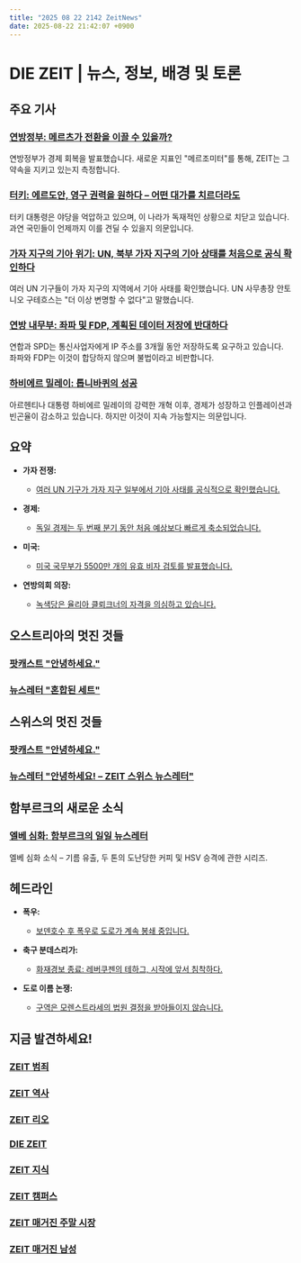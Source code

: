```yaml
---
title: "2025 08 22 2142 ZeitNews"
date: 2025-08-22 21:42:07 +0900
---
```


# DIE ZEIT | 뉴스, 정보, 배경 및 토론 

## 주요 기사 

### [연방정부: 메르츠가 전환을 이끌 수 있을까?](https://www.zeit.de/wirtschaft/bundesregierung-tracker-performance-wirtschaft-bip-arbeitslosigkeit)
연방정부가 경제 회복을 발표했습니다. 새로운 지표인 "메르조미터"를 통해, ZEIT는 그 약속을 지키고 있는지 측정합니다. 

### [터키: 에르도안, 영구 권력을 원하다 – 어떤 대가를 치르더라도](https://www.zeit.de/politik/ausland/2025-08/tuerkei-autoritaet-regime-unterdrueckung-opposition-europa)
터키 대통령은 야당을 억압하고 있으며, 이 나라가 독재적인 상황으로 치닫고 있습니다. 과연 국민들이 언제까지 이를 견딜 수 있을지 의문입니다. 

### [가자 지구의 기아 위기: UN, 북부 가자 지구의 기아 상태를 처음으로 공식 확인하다](https://www.zeit.de/politik/ausland/2025-08/gazastreifen-hungersnot-gaza-stadt-un-ipc-bericht)
여러 UN 기구들이 가자 지구의 지역에서 기아 사태를 확인했습니다. UN 사무총장 안토니오 구테흐스는 "더 이상 변명할 수 없다"고 말했습니다. 

### [연방 내무부: 좌파 및 FDP, 계획된 데이터 저장에 반대하다](https://www.zeit.de/politik/deutschland/2025-08/linke-fdp-vorratsdatenspeicherung-kritik)
연합과 SPD는 통신사업자에게 IP 주소를 3개월 동안 저장하도록 요구하고 있습니다. 좌파와 FDP는 이것이 합당하지 않으며 불법이라고 비판합니다. 

### [하비에르 밀레이: 톱니바퀴의 성공](https://www.zeit.de/2025/36/javier-milei-argentinien-praesident-inflation-armut)
아르헨티나 대통령 하비에르 밀레이의 강력한 개혁 이후, 경제가 성장하고 인플레이션과 빈곤율이 감소하고 있습니다. 하지만 이것이 지속 가능할지는 의문입니다. 

## 요약 
- **가자 전쟁:**
  * [여러 UN 기구가 가자 지구 일부에서 기아 사태를 공식적으로 확인했습니다.](https://www.zeit.de/politik/ausland/2025-08/gazastreifen-hungersnot-gaza-stadt-un-ipc-bericht)
  
- **경제:**
  * [독일 경제는 두 번째 분기 동안 처음 예상보다 빠르게 축소되었습니다.](https://www.zeit.de/wirtschaft/2025-08/wirtschaft-deutschland-fruehjahr-destatis) 
- **미국:**
  * [미국 국무부가 5500만 개의 유효 비자 검토를 발표했습니다.](https://www.zeit.de/politik/ausland/2025-08/usa-visum-kontrolle-55-millionen-auslaender-ueberpruefung) 
- **연방의회 의장:**
  * [녹색당은 율리아 클뢰크너의 자격을 의심하고 있습니다.](https://www.zeit.de/politik/deutschland/2025-08/julia-kloeckner-frank-gotthardt-kritik) 

## 오스트리아의 멋진 것들 

### [팟캐스트 "안녕하세요."](https://www.zeit.de/serie/servus-gruezi-hallo)
  
### [뉴스레터 "혼합된 세트"](https://www.zeit.de/newsletter/gemischter-satz/index)

## 스위스의 멋진 것들 

### [팟캐스트 "안녕하세요."](https://www.zeit.de/serie/servus-gruezi-hallo)
  
### [뉴스레터 "안녕하세요! – ZEIT 스위스 뉴스레터"](https://www.zeit.de/newsletter/gemischter-satz/index)

## 함부르크의 새로운 소식 

### [엘베 심화: 함부르크의 일일 뉴스레터](https://www.zeit.de/hamburg/2025-08/elbvertiefung-22-08-2025)
엘베 심화 소식 – 기름 유출, 두 톤의 도난당한 커피 및 HSV 승격에 관한 시리즈.

## 헤드라인 
- **폭우:**
  * [보덴호수 후 폭우로 도로가 계속 봉쇄 중입니다.](https://www.zeit.de/news/2025-08/22/nach-starkregen-am-bodensee-strassen-weiter-gesperrt)
  
- **축구 분데스리가:**
  * [화재경보 종료: 레버쿠젠의 테하그, 시작에 앞서 침착하다.](https://www.zeit.de/news/2025-08/22/feueralarm-beendet-leverkusens-ten-hag-cool-vor-start) 
- **도로 이름 논쟁:**
  * [구역은 모렌스트라세의 법원 결정을 받아들이지 않습니다.](https://www.zeit.de/news/2025-08/22/gericht-stoppt-umbenennung-der-berliner-mohrenstrasse) 

## 지금 발견하세요! 

### [ZEIT 범죄](https://abo.zeit.de/zeit_verbrechen/?icode=01w0295k1001angdisint2401)
  
### [ZEIT 역사](https://abo.zeit.de/zg-testen?icode=01w0295k1001angdisint2401)
  
### [ZEIT 리오](https://abo.zeit.de/zl-geschenk-n1?icode=01w0295k1001angdisint2401)
  
### [DIE ZEIT](https://premium.zeit.de/abo/diezeit?wt_zmc=fix.int.zonpme.zeitde.epaper.z+.home.bildtext.bildtext)
  
### [ZEIT 지식](https://abo.zeit.de/zeit-wissen-testen/?icode=01w0295k1001angdisint2401)
  
### [ZEIT 캠퍼스](https://abo.zeit.de/zc-ratgeber-ausgabenseite)
  
### [ZEIT 매거진 주말 시장](https://abo.zeit.de/zmw-genuss-h2/?icode=01w0295k1001angdisint2401)
  
### [ZEIT 매거진 남성](https://abo.zeit.de/zm-aktion/?icode=01w0295k1001angdisint2401)
